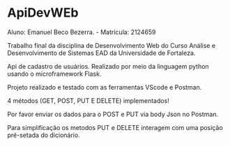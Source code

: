 # ApiDevWEb

Aluno: Emanuel Beco Bezerra. - Matrícula: 2124659

Trabalho final da disciplina de Desenvolvimento Web do Curso 
Análise e Desenvolvimento de Sistemas EAD da Universidade de Fortaleza.

Api de cadastro de usuários. Realizado por meio da linguagem python usando o microframework Flask.

Projeto realizado e testado com as ferramentas VScode e Postman. 

4 métodos (GET, POST, PUT E DELETE) implementados! 

Por favor enviar os dados para o POST e PUT via body Json no Postman.

Para simplificação os metodos PUT e DELETE interagem com uma posição pré-setada do dicionário.
